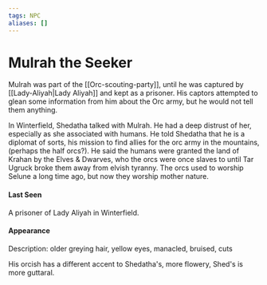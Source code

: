 ```yaml
---
tags: NPC
aliases: []
---
```

# Mulrah the Seeker
Mulrah was part of the [[Orc-scouting-party]], until he was captured by [[Lady-Aliyah|Lady Aliyah]] and kept as a prisoner. His captors attempted to glean some information from him about the Orc army, but he would not tell them anything.

In Winterfield, Shedatha talked with Mulrah. He had a deep distrust of her, especially as she associated with humans.
He told Shedatha that he is a diplomat of sorts, his mission to find allies for the orc army in the mountains, (perhaps the half orcs?). He said the humans were granted the land of Krahan by the Elves & Dwarves, who the orcs were once slaves to until Tar Ugruck broke them away from elvish tyranny. The orcs used to worship Selune a long time ago, but now they worship mother nature.

#### Last Seen
A prisoner of Lady Aliyah in Winterfield.

#### Appearance
Description: older greying hair, yellow eyes, manacled, bruised, cuts

His orcish has a different accent to Shedatha's, more flowery, Shed's is more guttaral.